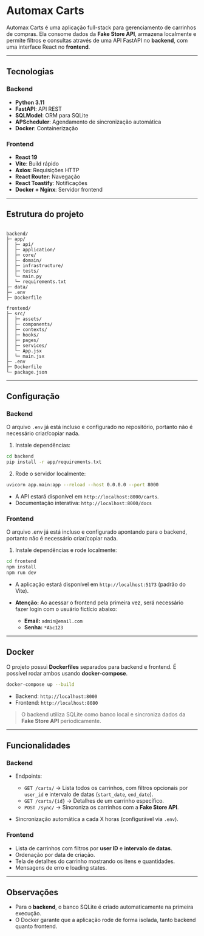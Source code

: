 # Automax Carts

Automax Carts é uma aplicação full-stack para gerenciamento de carrinhos de compras. Ela consome dados da **Fake Store API**, armazena localmente e permite filtros e consultas através de uma API FastAPI no **backend**, com uma interface React no **frontend**.

---

## Tecnologias

### Backend

- **Python 3.11**
- **FastAPI**: API REST
- **SQLModel**: ORM para SQLite
- **APScheduler**: Agendamento de sincronização automática
- **Docker**: Containerização

### Frontend

- **React 19**
- **Vite**: Build rápido
- **Axios**: Requisições HTTP
- **React Router**: Navegação
- **React Toastify**: Notificações
- **Docker + Nginx**: Servidor frontend

---

## Estrutura do projeto

```

backend/
├─ app/
│  ├─ api/
│  ├─ application/
│  ├─ core/
│  ├─ domain/
│  ├─ infrastructure/
│  ├─ tests/
│  └─ main.py
│  └─ requirements.txt
├─ data/
├─ .env
├─ Dockerfile

frontend/
├─ src/
│  ├─ assets/
│  ├─ components/
│  ├─ contexts/
│  ├─ hooks/
│  ├─ pages/
│  ├─ services/
│  └─ App.jsx
│  └─ main.jsx
├─ .env
├─ Dockerfile
└─ package.json

```

---

## Configuração

### Backend

O arquivo `.env` já está incluso e configurado no repositório, portanto não é necessário criar/copiar nada.

1. Instale dependências:

```bash
cd backend
pip install -r app/requirements.txt
```

2. Rode o servidor localmente:

```bash
uvicorn app.main:app --reload --host 0.0.0.0 --port 8000
```

- A API estará disponível em `http://localhost:8000/carts`.
- Documentação interativa: `http://localhost:8000/docs`

### Frontend

O arquivo .env já está incluso e configurado apontando para o backend, portanto não é necessário criar/copiar nada.

1. Instale dependências e rode localmente:

```bash
cd frontend
npm install
npm run dev
```

- A aplicação estará disponível em `http://localhost:5173` (padrão do Vite).
- **Atenção:** Ao acessar o frontend pela primeira vez, será necessário fazer login com o usuário fictício abaixo:

  - **Email:** `admin@email.com`
  - **Senha:** `*Abc123`

---

## Docker

O projeto possui **Dockerfiles** separados para backend e frontend. É possível rodar ambos usando **docker-compose**.

```bash
docker-compose up --build
```

- Backend: `http://localhost:8000`
- Frontend: `http://localhost:8080`

> O backend utiliza SQLite como banco local e sincroniza dados da **Fake Store API** periodicamente.

---

## Funcionalidades

### Backend

- Endpoints:

  - `GET /carts/` → Lista todos os carrinhos, com filtros opcionais por `user_id` e intervalo de datas (`start_date`, `end_date`).
  - `GET /carts/{id}` → Detalhes de um carrinho específico.
  - `POST /sync/` → Sincroniza os carrinhos com a **Fake Store API**.

- Sincronização automática a cada X horas (configurável via `.env`).

### Frontend

- Lista de carrinhos com filtros por **user ID** e **intervalo de datas**.
- Ordenação por data de criação.
- Tela de detalhes do carrinho mostrando os itens e quantidades.
- Mensagens de erro e loading states.

---

## Observações

- Para o **backend**, o banco SQLite é criado automaticamente na primeira execução.
- O Docker garante que a aplicação rode de forma isolada, tanto backend quanto frontend.
